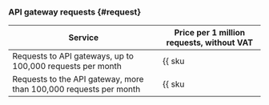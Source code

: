 ### API gateway requests {#request}

| Service | Price per 1 million requests, without VAT |
| ----- | ----- |
| Requests to API gateways, up to 100,000 requests per month | {{ sku|KZT|api-gateway.requests.v1|string }} |
| Requests to the API gateway, more than 100,000 requests per month | {{ sku|KZT|api-gateway.requests.v1|pricingRate.0.1|string }} |
